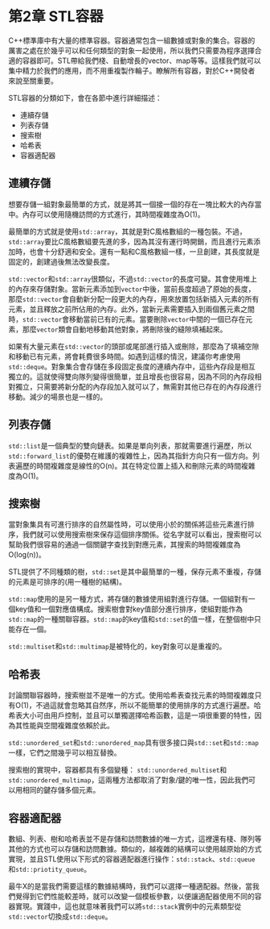 # 第2章 STL容器

C++標準庫中有大量的標準容器。容器通常包含一組數據或對象的集合。容器的厲害之處在於幾乎可以和任何類型的對象一起使用，所以我們只需要為程序選擇合適的容器即可。STL帶給我們棧、自動增長的vector、map等等。這樣我們就可以集中精力於我們的應用，而不用重複製作輪子。瞭解所有容器，對於C++開發者來說至關重要。

STL容器的分類如下，會在各節中進行詳細描述：

- 連續存儲
- 列表存儲
- 搜索樹
- 哈希表
- 容器適配器

## 連續存儲

想要存儲一組對象最簡單的方式，就是將其一個接一個的存在一塊比較大的內存當中。內存可以使用隨機訪問的方式進行，其時間複雜度為O(1)。

最簡單的方式就是使用`std::array`，其就是對C風格數組的一種包裝。不過，`std::array`要比C風格數組要先進的多，因為其沒有運行時開銷，而且進行元素添加時，也會十分舒適和安全。還有一點和C風格數組一樣，一旦創建，其長度就是固定的，創建過後無法改變長度。

`std::vector`和`std::array`很類似，不過`std::vector`的長度可變。其會使用堆上的內存來存儲對象。當新元素添加到`vector`中後，當前長度超過了原始的長度，那麼`std::vector`會自動新分配一段更大的內存，用來放置包括新插入元素的所有元素，並且釋放之前所佔用的內存。此外，當新元素需要插入到兩個舊元素之間時，`std::vector`會移動當前已有的元素。當要刪除`vector`中間的一個已存在元素，那麼`vector`類會自動地移動其他對象，將刪除後的縫隙填補起來。

如果有大量元素在`std::vector`的頭部或尾部進行插入或刪除，那麼為了填補空隙和移動已有元素，將會耗費很多時間。如遇到這樣的情況，建議你考慮使用`std::deque`。對象集合會存儲在多段固定長度的連續內存中，這些內存段是相互獨立的。這就使得雙向隊列變得很簡單，並且增長也很容易，因為不同的內存段相對獨立，只需要將新分配的內存段加入就可以了，無需對其他已存在的內存段進行移動。減少的場景也是一樣的。

## 列表存儲

`std::list`是一個典型的雙向鏈表。如果是單向列表，那就需要進行遍歷，所以`std::forward_list`的優勢在維護的複雜性上，因為其指針方向只有一個方向。列表遍歷的時間複雜度是線性的O(n)。其在特定位置上插入和刪除元素的時間複雜度為O(1)。

## 搜索樹

當對象集具有可進行排序的自然屬性時，可以使用小於的關係將這些元素進行排序，我們就可以使用搜索樹來保存這個排序關係。從名字就可以看出，搜索樹可以幫助我們很容易的通過一個關鍵字查找到對應元素，其搜索的時間複雜度為O(log(n))。

STL提供了不同種類的樹，`std::set`是其中最簡單的一種，保存元素不重複，存儲的元素是可排序的(用一種樹的結構)。

`std::map`使用的是另一種方式，將存儲的數據使用組對進行存儲。一個組對有一個key值和一個對應值構成。搜索樹會對key值部分進行排序，使組對能作為`std::map`的一種關聯容器。`std::map`的key值和`std::set`的值一樣，在整個樹中只能存在一個。

`std::multiset`和`std::multimap`是被特化的，key對象可以是重複的。

## 哈希表

討論關聯容器時，搜索樹並不是唯一的方式。使用哈希表查找元素的時間複雜度只有O(1)，不過這就會忽略其自然序，所以不能簡單的使用排序的方式進行遍歷。哈希表大小可由用戶控制，並且可以單獨選擇哈希函數，這是一項很重要的特性，因為其性能與空間複雜度依賴於此。

`std::unordered_set`和`std::unordered_map`具有很多接口與`std::set`和`std::map`一樣，它們之間幾乎可以相互替換。

搜索樹的實現中，容器都具有多個變種： `std::unordered_multiset`和`std::unordered_multimap`，這兩種方法都取消了對象/鍵的唯一性，因此我們可以用相同的鍵存儲多個元素。

## 容器適配器

數組、列表、樹和哈希表並不是存儲和訪問數據的唯一方式，這裡還有棧、隊列等其他的方式也可以存儲和訪問數據。類似的，越複雜的結構可以使用越原始的方式實現，並且STL使用以下形式的容器適配器進行操作：`std::stack`、`std::queue`和`std::priotity_queue`。

最牛X的是當我們需要這樣的數據結構時，我們可以選擇一種適配器。然後，當我們覺得到它們性能較差時，就可以改變一個模板參數，以便讓適配器使用不同的容器實現。實踐中，這也就意味著我們可以將`std::stack`實例中的元素類型從`std::vector`切換成`std::deque`。